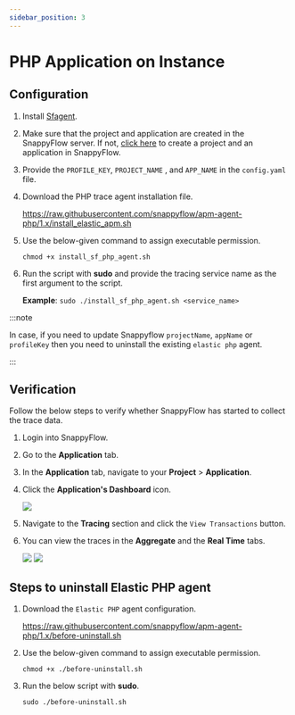 ```yaml
---
sidebar_position: 3 
---
```

# PHP Application on Instance
## Configuration

1. Install [Sfagent](/docs/Integrations/os/linux/sfagent_linux).

2. Make sure that the project and application are created in the SnappyFlow server. If not, [click here](https://stage-docs.snappyflow.io/docs/RUM/agent_installation/others#create-a-project-in-snappyflow-portal) to create a project and an application in SnappyFlow.

3. Provide the `PROFILE_KEY`,  `PROJECT_NAME` , and `APP_NAME`  in the `config.yaml` file.

4. Download the PHP trace agent installation file.

   https://raw.githubusercontent.com/snappyflow/apm-agent-php/1.x/install_elastic_apm.sh

5. Use the below-given command to assign executable permission.
   ```
   chmod +x install_sf_php_agent.sh
   ```

6. Run the script with **sudo** and provide the tracing service name as the first argument to the script.

   **Example**: `sudo ./install_sf_php_agent.sh <service_name>`

:::note

In case, if you need to update Snappyflow `projectName`, `appName` or `profileKey` then you need to uninstall the existing `elastic php` agent. 

:::



## Verification

Follow the below steps to verify whether SnappyFlow has started to collect the trace data.

1. Login into SnappyFlow.

2. Go to the **Application** tab.

3. In the **Application** tab, navigate to your **Project** > **Application**.

4. Click the **Application's Dashboard** icon.

   <img src="/img/tracing/image_2.png" />

5. Navigate to the **Tracing** section and click the `View Transactions` button.

6. You can view the traces in the **Aggregate** and the **Real Time** tabs.

   <img src="/img/tracing/image_1.png" />

   <img src="/img/tracing/image_3.png" />

## Steps to uninstall Elastic PHP agent

1. Download the `Elastic PHP` agent configuration.

   https://raw.githubusercontent.com/snappyflow/apm-agent-php/1.x/before-uninstall.sh

2. Use the below-given command to assign executable permission.

   `chmod +x ./before-uninstall.sh`

3. Run the below script with **sudo**.

    `sudo ./before-uninstall.sh`
